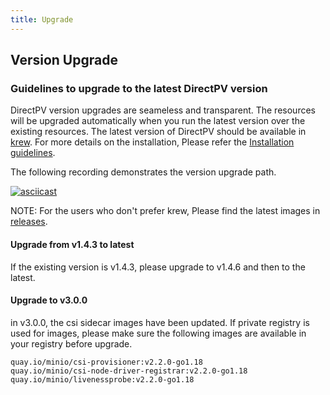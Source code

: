 ```yaml
---
title: Upgrade
---
```


Version Upgrade
---------------

### Guidelines to upgrade to the latest DirectPV version

DirectPV version upgrades are seameless and transparent. The resources will be upgraded automatically when you run the latest version over the existing resources. The latest version of DirectPV should be available in [krew](https://github.com/kubernetes-sigs/krew-index). For more details on the installation, Please refer the [Installation guidelines](./installation.md).

The following recording demonstrates the version upgrade path.

[![asciicast](https://asciinema.org/a/2Stv8ugsQg72rWOEWlLUVNWrV.svg)](https://asciinema.org/a/2Stv8ugsQg72rWOEWlLUVNWrV)

NOTE: For the users who don't prefer krew, Please find the latest images in [releases](https://github.com/minio/directpv/releases).

#### Upgrade from v1.4.3 to latest

If the existing version is v1.4.3, please upgrade to v1.4.6 and then to the latest.

#### Upgrade to v3.0.0

in v3.0.0, the csi sidecar images have been updated. If private registry is used for images, please make sure the following images are available in your registry before upgrade.

```
quay.io/minio/csi-provisioner:v2.2.0-go1.18
quay.io/minio/csi-node-driver-registrar:v2.2.0-go1.18
quay.io/minio/livenessprobe:v2.2.0-go1.18
```
